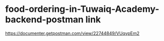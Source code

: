 # food-ordering-in-Tuwaiq-Academy-backend-postman  link
https://documenter.getpostman.com/view/22744849/VUqvpEm2
